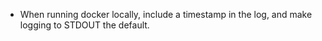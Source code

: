 - When running docker locally, include a timestamp in the log, and make logging to STDOUT the default.
